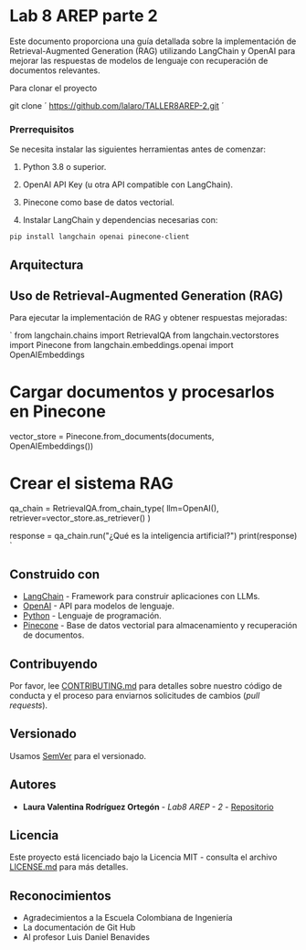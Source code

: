 # Lab 8 AREP parte 2

Este documento proporciona una guía detallada sobre la implementación de Retrieval-Augmented Generation (RAG) utilizando LangChain y OpenAI para mejorar las respuestas de modelos de lenguaje con recuperación de documentos relevantes.

Para clonar el proyecto 

git clone  ´ https://github.com/lalaro/TALLER8AREP-2.git ´

### Prerrequisitos

Se necesita instalar las siguientes herramientas antes de comenzar:

1. Python 3.8 o superior.

2. OpenAI API Key (u otra API compatible con LangChain).

3. Pinecone como base de datos vectorial.

3. Instalar LangChain y dependencias necesarias con:

` pip install langchain openai pinecone-client `

## Arquitectura



## Uso de Retrieval-Augmented Generation (RAG)

Para ejecutar la implementación de RAG y obtener respuestas mejoradas:

` 
from langchain.chains import RetrievalQA
from langchain.vectorstores import Pinecone
from langchain.embeddings.openai import OpenAIEmbeddings

# Cargar documentos y procesarlos en Pinecone
vector_store = Pinecone.from_documents(documents, OpenAIEmbeddings())

# Crear el sistema RAG
qa_chain = RetrievalQA.from_chain_type(
    llm=OpenAI(), retriever=vector_store.as_retriever()
)

response = qa_chain.run("¿Qué es la inteligencia artificial?")
print(response)
 `

## Construido con

* [LangChain]() - Framework para construir aplicaciones con LLMs.
* [OpenAI](https://platform.openai.com/docs/concepts) - API para modelos de lenguaje.
* [Python](https://docs.python.org/3/) - Lenguaje de programación.
* [Pinecone]() - Base de datos vectorial para almacenamiento y recuperación de documentos.

## Contribuyendo

Por favor, lee [CONTRIBUTING.md](https://gist.github.com/PurpleBooth/b24679402957c63ec426) para detalles sobre nuestro código de conducta y el proceso para enviarnos solicitudes de cambios (*pull requests*).

## Versionado

Usamos [SemVer](http://semver.org/) para el versionado.

## Autores

* **Laura Valentina Rodríguez Ortegón** - *Lab8 AREP - 2* - [Repositorio](https://github.com/lalaro/TALLER8AREP-2.git)

## Licencia

Este proyecto está licenciado bajo la Licencia MIT - consulta el archivo [LICENSE.md](LICENSE.md) para más detalles.

## Reconocimientos

* Agradecimientos a la Escuela Colombiana de Ingeniería
* La documentación de Git Hub
* Al profesor Luis Daniel Benavides
